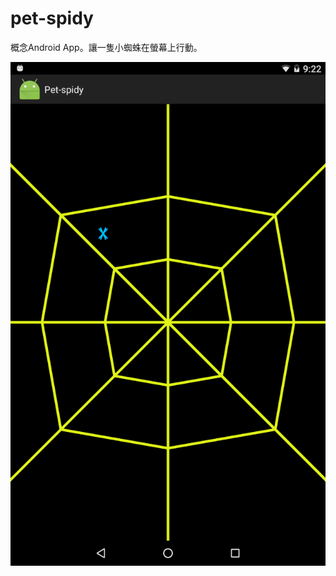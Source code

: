 # pet-spidy
概念Android App。讓一隻小蜘蛛在螢幕上行動。

![alt tag](https://raw.githubusercontent.com/Lilichuan/pet-spidy/master/picture/preview.png)
